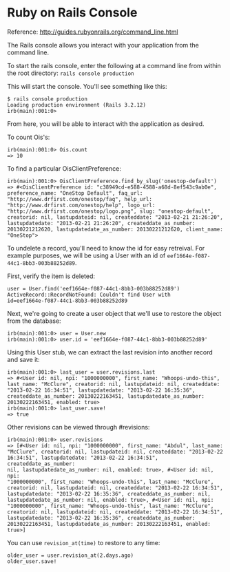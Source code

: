 Ruby on Rails Console
=====================

Reference: http://guides.rubyonrails.org/command_line.html

The Rails console allows you interact with your application from the
command line.

To start the rails console, enter the following at a command line from
within the root directory:
`rails console production`

This will start the console. You'll see something like this:
```
$ rails console production
Loading production environment (Rails 3.2.12)
irb(main):001:0>
```

From here, you will be able to interact with the application as desired.

To count Ois's:
```
irb(main):001:0> Ois.count
=> 10
```

To find a particular OisClientPreference:
```
irb(main):001:0> OisClientPreference.find_by_slug('onestop-default')
=> #<OisClientPreference id: "c38949cd-e588-4588-a68d-8ef543c9ab0e",
preference_name: "OneStop Default", faq_url:
"http://www.drfirst.com/onestop/faq", help_url:
"http://www.drfirst.com/onestop/help", logo_url:
"http://www.drfirst.com/onestop/logo.png", slug: "onestop-default",
creatorid: nil, lastupdateid: nil, createddate: "2013-02-21 21:26:20",
lastupdatedate: "2013-02-21 21:26:20", createddate_as_number:
20130221212620, lastupdatedate_as_number: 20130221212620, client_name:
"OneStop">
```

To undelete a record, you'll need to know the id for easy retreival.
For example purposes, we will be using a User with an id of
`eef1664e-f087-44c1-8bb3-003b88252d89`.

First, verify the item is deleted:
```
user = User.find('eef1664e-f087-44c1-8bb3-003b88252d89')
ActiveRecord::RecordNotFound: Couldn't find User with
id=eef1664e-f087-44c1-8bb3-003b88252d89
```

Next, we're going to create a user object that we'll use to restore
the object from the database:
```
irb(main):001:0> user = User.new
irb(main):001:0> user.id = 'eef1664e-f087-44c1-8bb3-003b88252d89'
```

Using this User stub, we can extract the last revision into another
record and save it:
```
irb(main):001:0> last_user = user.revisions.last
=> #<User id: nil, npi: "1000000000", first_name: "Whoops-undo-this",
last_name: "McClure", creatorid: nil, lastupdateid: nil, createddate:
"2013-02-22 16:34:51", lastupdatedate: "2013-02-22 16:35:36",
createddate_as_number: 20130222163451, lastupdatedate_as_number:
20130222163451, enabled: true>
irb(main):001:0> last_user.save!
=> true
```

Other revisions can be viewed through #revisions:
```
irb(main):001:0> user.revisions
=> [#<User id: nil, npi: "1000000000", first_name: "Abdul", last_name:
"McClure", creatorid: nil, lastupdateid: nil, createddate: "2013-02-22
16:34:51", lastupdatedate: "2013-02-22 16:34:51", createddate_as_number:
nil, lastupdatedate_as_number: nil, enabled: true>, #<User id: nil, npi:
"1000000000", first_name: "Whoops-undo-this", last_name: "McClure",
creatorid: nil, lastupdateid: nil, createddate: "2013-02-22 16:34:51",
lastupdatedate: "2013-02-22 16:35:36", createddate_as_number: nil,
lastupdatedate_as_number: nil, enabled: true>, #<User id: nil, npi:
"1000000000", first_name: "Whoops-undo-this", last_name: "McClure",
creatorid: nil, lastupdateid: nil, createddate: "2013-02-22 16:34:51",
lastupdatedate: "2013-02-22 16:35:36", createddate_as_number:
20130222163451, lastupdatedate_as_number: 20130222163451, enabled:
true>]
```

You can use `revision_at(time)` to restore to any time:
```
older_user = user.revision_at(2.days.ago)
older_user.save!
```

